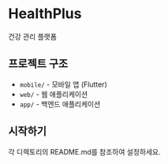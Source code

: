 # HealthPlus

건강 관리 플랫폼

## 프로젝트 구조

- `mobile/` - 모바일 앱 (Flutter)
- `web/` - 웹 애플리케이션
- `app/` - 백엔드 애플리케이션

## 시작하기

각 디렉토리의 README.md를 참조하여 설정하세요.
